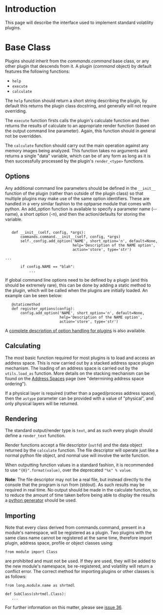 # Introduction #

This page will describe the interface used to implement standard volatility plugins.

# Base Class #

Plugins should inherit from the _commands.command_ base class, or any other plugin that descends from it.  A plugin (_command_ object) by default features the following functions:

  * `help`
  * `execute`
  * `calculate`

The `help` function should return a short string describing the plugin, by default this returns the plugin class docstring, and generally will not require overriding.

The `execute` function firsts calls the plugin's calculate function and then returns the results of calculate to an appropriate render function (based on the output command line parameter).  Again, this function should in general not be overridden.

The `calculate` function should carry out the main operation against any memory images being analyzed.  This function takes no arguments and returns a single "data" variable, which can be of any form as long as it is then successfully processed by the plugin's `render_<type>` functions.

## Options ##

Any additional command line parameters should be defined in the `__init__` function of the plugin (rather than outside of the plugin class) so that multiple plugins may make use of the same option identifiers.  These are handled in a very similar fashion to the optparse module that comes with python.  An add\_option function is available to specify a parameter name (--name), a short option (-n), and then the action/defaults for storing the variable.

```

   def __init__(self, config, *args):
       commands.command.__init__(self, config, *args)
       self._config.add_option('NAME', short_option='n', default=None,
                               help='Description of the NAME option',
                               action='store', type='str')

...

       if config.NAME == "blah":
           ...

```

If global command line options need to be defined by a plugin (and this should be extremely rare), this can be done by adding a static method to the plugin, which will be called when the plugins are initially loaded.  An example can be seen below:

```
   @staticmethod
   def register_options(config):
       config.add_option('NAME', short_option='n', default=None,
                         help='Description of the NAME option',
                         action='store', type='str')
```

A [complete description of option handling for plugins](CommandLineProcessing.md) is also available.

## Calculating ##

The most basic function required for most plugins is to load and access an address space.  This is now carried out by a stacked address space plugin mechanism.  The loading of an address space is carried out by the `utils.load_as` function.  More details on the stacking mechanism can be found on the [Address Spaces](Vol20AddressSpaces.md) page (see "determining address space ordering").

If a physical layer is required (rather than a paged/process address space), then the `astype` parameter can be provided with a value of "physical", and only physical layers will be returned.

## Rendering ##

The standard output/render type is `text`, and as such every plugin should define a `render_text` function.

Render functions accept a file descriptor (`outfd`) and the data object returned by the `calculate` function.  The file descriptor will operate just like a normal python file object, and normal use will involve the write function.

When outputting function values in a standard fashion, it is recommended to use `"{0}".format(value)`, over the deprecated `"%x" % value`.

**Note**: The file descriptor may not be a real file, but instead directly to the console that the program is run from (stdout).  As such results may be required in real time.  No output should be made in the calculate function, so to reduce the amount of time taken before being able to display the results a [python generator](http://docs.python.org/tutorial/classes.html#generators) should be used.

## Importing ##

Note that every class derived from commands.command, present in a module's namespace, will be registered as a plugin.  Two plugins with the same class name cannot be registered at the same time, therefore import plugin, address space, profile or object classes using:

```
from module import Class
```

are prohibited and must not be used.  If they are used, they will be added to the new module's namespace, be re-registered, and volatility will return a conflict error.  The correct method for importing plugins or other classes is as follows:

```
from long.module.name as shrtmdl

def SubClass(shrtmdl.Class):
   ...
```

For further information on this matter, please see [issue 36](https://code.google.com/p/volatility/issues/detail?id=36).